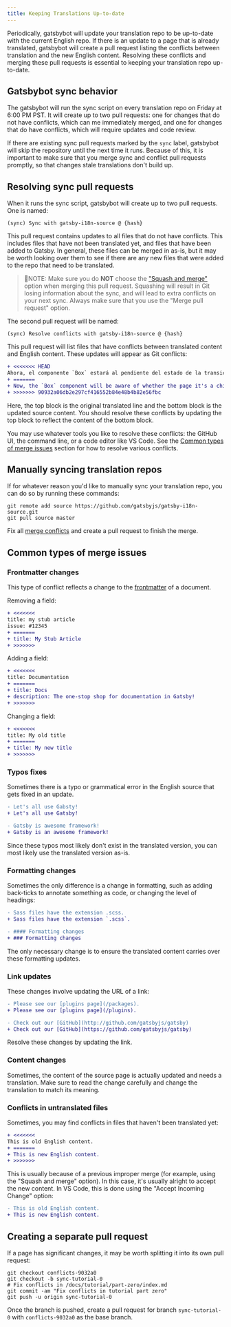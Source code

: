 ```yaml
---
title: Keeping Translations Up-to-date
---
```


Periodically, gatsbybot will update your translation repo to be up-to-date with the current English repo. If there is an update to a page that is already translated, gatsbybot will create a pull request listing the conflicts between translation and the new English content. Resolving these conflicts and merging these pull requests is essential to keeping your translation repo up-to-date.

## Gatsbybot sync behavior

The gatsbybot will run the sync script on every translation repo on Friday at 6:00 PM PST. It will create up to two pull requests: one for changes that do not have conflicts, which can me immediately merged, and one for changes that do have conflicts, which will require updates and code review.

If there are existing sync pull requests marked by the `sync` label, gatsbybot will skip the repository until the next time it runs. Because of this, it is important to make sure that you merge sync and conflict pull requests promptly, so that changes stale translations don't build up.

## Resolving sync pull requests

When it runs the sync script, gatsbybot will create up to two pull requests. One is named:

```text
(sync) Sync with gatsby-i18n-source @ {hash}
```

This pull request contains updates to all files that do not have conflicts. This includes files that have not been translated yet, and files that have been added to Gatsby. In general, these files can be merged in as-is, but it may be worth looking over them to see if there are any new files that were added to the repo that need to be translated.

> 🚨NOTE: Make sure you do **NOT** choose the ["Squash and merge"](https://help.github.com/en/github/administering-a-repository/about-merge-methods-on-github#squashing-your-merge-commits) option when merging this pull request. Squashing will result in Git losing information about the sync, and will lead to extra conflicts on your next sync. Always make sure that you use the "Merge pull request" option.

The second pull request will be named:

```text
(sync) Resolve conflicts with gatsby-i18n-source @ {hash}
```

This pull request will list files that have conflicts between translated content and English content. These updates will appear as Git conflicts:

```diff
+ <<<<<<< HEAD
Ahora, el componente `Box` estará al pendiente del estado de la transición de la página que es hijo, y aparecerá de entrada/salida en consecuencia.
+ =======
+ Now, the `Box` component will be aware of whether the page it's a child of is mounting or unmounting, and it will fade in/out accordingly.
+ >>>>>>> 90932a06db2e297cf416552b84e48b4b82e56fbc
```

Here, the top block is the original translated line and the bottom block is the updated source content. You should resolve these conflicts by updating the top block to reflect the content of the bottom block.

You may use whatever tools you like to resolve these conflicts: the GitHub UI, the command line, or a code editor like VS Code. See the [Common types of merge issues](#common-types-of-merge-issues) section for how to resolve various conflicts.

## Manually syncing translation repos

If for whatever reason you'd like to manually sync your translation repo, you can do so by running these commands:

```shell
git remote add source https://github.com/gatsbyjs/gatsby-i18n-source.git
git pull source master
```

Fix all [merge conflicts](https://help.github.com/en/github/collaborating-with-issues-and-pull-requests/resolving-a-merge-conflict-using-the-command-line) and create a pull request to finish the merge.

## Common types of merge issues

### Frontmatter changes

This type of conflict reflects a change to the [frontmatter](/docs/adding-markdown-pages/#frontmatter-for-metadata-in-markdown-files) of a document.

Removing a field:

```diff
+ <<<<<<<
title: my stub article
issue: #12345
+ =======
+ title: My Stub Article
+ >>>>>>>
```

Adding a field:

```diff
+ <<<<<<<
title: Documentation
+ =======
+ title: Docs
+ description: The one-stop shop for documentation in Gatsby!
+ >>>>>>>
```

Changing a field:

```diff
+ <<<<<<<
title: My old title
+ =======
+ title: My new title
+ >>>>>>>
```

### Typos fixes

Sometimes there is a typo or grammatical error in the English source that gets fixed in an update.

```diff
- Let's all use Gabsty!
+ Let's all use Gatsby!
```

```diff
- Gatsby is awesome framework!
+ Gatsby is an awesome framework!
```

Since these typos most likely don't exist in the translated version, you can most likely use the translated version as-is.

### Formatting changes

Sometimes the only difference is a change in formatting, such as adding back-ticks to annotate something as code, or changing the level of headings:

```diff
- Sass files have the extension .scss.
+ Sass files have the extension `.scss`.
```

```diff
- #### Formatting changes
+ ### Formatting changes
```

The only necessary change is to ensure the translated content carries over these formatting updates.

### Link updates

These changes involve updating the URL of a link:

```diff
- Please see our [plugins page](/packages).
+ Please see our [plugins page](/plugins).
```

```diff
- Check out our [GitHub](http://github.com/gatsbyjs/gatsby)
+ Check out our [GitHub](https://github.com/gatsbyjs/gatsby)
```

Resolve these changes by updating the link.

### Content changes

Sometimes, the content of the source page is actually updated and needs a translation. Make sure to read the change carefully and change the translation to match its meaning.

### Conflicts in untranslated files

Sometimes, you may find conflicts in files that haven't been translated yet:

```diff
+ <<<<<<<
This is old English content.
+ =======
+ This is new English content.
+ >>>>>>>
```

This is usually because of a previous improper merge (for example, using the "Squash and merge" option). In this case, it's usually alright to accept the new content. In VS Code, this is done using the "Accept Incoming Change" option:

```diff
- This is old English content.
+ This is new English content.
```

## Creating a separate pull request

If a page has significant changes, it may be worth splitting it into its own pull request:

```shell
git checkout conflicts-9032a0
git checkout -b sync-tutorial-0
# Fix conflicts in /docs/tutorial/part-zero/index.md
git commit -am "Fix conflicts in tutorial part zero"
git push -u origin sync-tutorial-0
```

Once the branch is pushed, create a pull request for branch `sync-tutorial-0` with `conflicts-9032a0` as the base branch.
